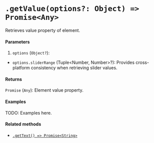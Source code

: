 # `.getValue(options?: Object) => Promise<Any>`

Retrieves value property of element.

#### Parameters

1. `options` (`Object?`):
  - `options.sliderRange` (Tuple<Number, Number>?): Provides cross-platform consistency when retrieving slider values.

#### Returns

`Promise` (`Any`): Element value property.

#### Examples

TODO: Examples here.

#### Related methods

- [`.getText() => Promise<String>`](./getText.md)
